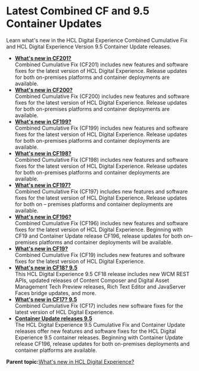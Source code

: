 # Latest Combined CF and 9.5 Container Updates

Learn what's new in the HCL Digital Experience Combined Cumulative Fix and HCL Digital Experience Version 9.5 Container Update releases.

-   **[What's new in CF201?](../whatsnew/newcf201.md)**  
Combined Cumulative Fix \(CF201\) includes new features and software fixes for the latest version of HCL Digital Experience. Release updates for both on-premises platforms and container deployments are available. 
-   **[What's new in CF200?](../whatsnew/newcf200.md)**  
Combined Cumulative Fix \(CF200\) includes new features and software fixes for the latest version of HCL Digital Experience. Release updates for both on-premises platforms and container deployments are available.
-   **[What's new in CF199?](../whatsnew/newcf199.md)**  
Combined Cumulative Fix \(CF199\) includes new features and software fixes for the latest version of HCL Digital Experience. Release updates for both on-premises platforms and container deployments are available. 
-   **[What's new in CF198?](../whatsnew/newcf198.md)**  
Combined Cumulative Fix \(CF198\) includes new features and software fixes for the latest version of HCL Digital Experience. Release updates for both on-premises platforms and container deployments are available. 
-   **[What's new in CF197?](../whatsnew/newcf197.md)**  
Combined Cumulative Fix \(CF197\) includes new features and software fixes for the latest version of HCL Digital Experience. Release updates for both on – premises platforms and container deployments are available. 
-   **[What's new in CF196?](../whatsnew/newcf196.md)**  
Combined Cumulative Fix \(CF196\) includes new features and software fixes for the latest version of HCL Digital Experience. Beginning with CF19 and Container Update release CF196, release updates for both on–premises platforms and container deployments will be available.
-   **[What's new in CF19?](../whatsnew/newcf19.md)**  
Combined Cumulative Fix \(CF19\) includes new features and software fixes for the latest version of HCL Digital Experience.
-   **[What's new in CF18? 9.5](../whatsnew/new_cf18.md)**  
This HCL Digital Experience 9.5 CF18 release includes new WCM REST APIs, updated releases of Content Composer and Digital Asset Management Tech Preview releases, Rich Text Editor and JavaServer Faces bridge updates, and more.
-   **[What's new in CF17? 9.5](../whatsnew/new_cf17.md)**  
Combined Cumulative Fix \(CF17\) includes new software fixes for the latest version of HCL Digital Experience.
-   **[Container Update releases 9.5](../whatsnew/container_update_releases.md)**  
The HCL Digital Experience 9.5 Cumulative Fix and Container Update releases offer new features and software fixes for the HCL Digital Experience 9.5 container releases. Beginning with Container Update release CF196, release updates for both on-premises deployments and container platforms are available.

**Parent topic:**[What's new in HCL Digital Experience?](../whatsnew/intr_new_ov.md)


